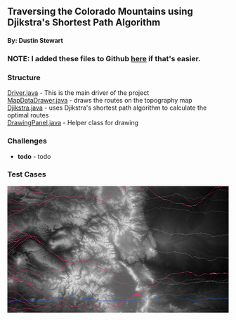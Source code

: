 ## Traversing the Colorado Mountains using Djikstra's Shortest Path Algorithm
#### By: Dustin Stewart
### NOTE: I added these files to Github [here](https://github.com/dustin-stew/MountainTraversalUsingDjikstraAlgorithm) if that's easier.
### Structure
[Driver.java](Driver.java) - This  is the main driver of the project  
[MapDataDrawer.java](MapDataDrawer.java) - draws the routes on the topography map  
[Djikstra.java](Djikstra.java) - uses Djikstra's shortest path algorithm to calculate the optimal routes  
[DrawingPanel.java](DrawingPanel.java)  - Helper class for drawing


### Challenges
* **todo** - todo
### Test Cases

![image](images/djikstra_interval_10.png)